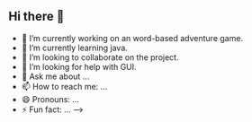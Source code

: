 ## Hi there 👋

- 🔭 I’m currently working on an word-based adventure game.
- 🌱 I’m currently learning java.
- 👯 I’m looking to collaborate on the project.
- 🤔 I’m looking for help with GUI.
- 💬 Ask me about ...
- 📫 How to reach me: ...
- 😄 Pronouns: ...
- ⚡ Fun fact: ...
-->
